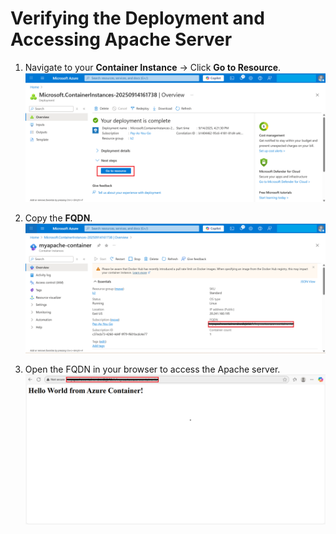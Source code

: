 # Verifying the Deployment and Accessing Apache Server

1. Navigate to your **Container Instance** → Click **Go to Resource**.  
   ![](./azurelab/ci6.png)  

2. Copy the **FQDN**.  
   ![](./azurelab/verify.5.png)  

3. Open the FQDN in your browser to access the Apache server.  
   ![](./azurelab/verify1.png)  
